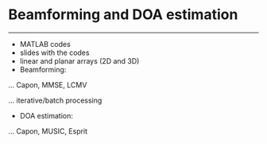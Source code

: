 # **Beamforming and DOA estimation**

---

* MATLAB codes
* slides with the codes
* linear and planar arrays (2D and 3D)
* Beamforming:

... Capon, MMSE, LCMV

... iterative/batch processing

* DOA estimation:

... Capon, MUSIC, Esprit



